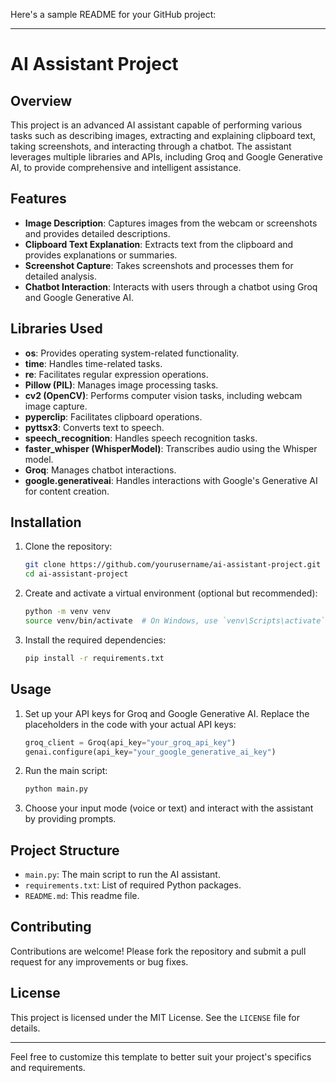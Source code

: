 Here's a sample README for your GitHub project:

---

# AI Assistant Project

## Overview

This project is an advanced AI assistant capable of performing various tasks such as describing images, extracting and explaining clipboard text, taking screenshots, and interacting through a chatbot. The assistant leverages multiple libraries and APIs, including Groq and Google Generative AI, to provide comprehensive and intelligent assistance.

## Features

- **Image Description**: Captures images from the webcam or screenshots and provides detailed descriptions.
- **Clipboard Text Explanation**: Extracts text from the clipboard and provides explanations or summaries.
- **Screenshot Capture**: Takes screenshots and processes them for detailed analysis.
- **Chatbot Interaction**: Interacts with users through a chatbot using Groq and Google Generative AI.

## Libraries Used

- **os**: Provides operating system-related functionality.
- **time**: Handles time-related tasks.
- **re**: Facilitates regular expression operations.
- **Pillow (PIL)**: Manages image processing tasks.
- **cv2 (OpenCV)**: Performs computer vision tasks, including webcam image capture.
- **pyperclip**: Facilitates clipboard operations.
- **pyttsx3**: Converts text to speech.
- **speech_recognition**: Handles speech recognition tasks.
- **faster_whisper (WhisperModel)**: Transcribes audio using the Whisper model.
- **Groq**: Manages chatbot interactions.
- **google.generativeai**: Handles interactions with Google's Generative AI for content creation.

## Installation

1. Clone the repository:
    ```bash
    git clone https://github.com/yourusername/ai-assistant-project.git
    cd ai-assistant-project
    ```

2. Create and activate a virtual environment (optional but recommended):
    ```bash
    python -m venv venv
    source venv/bin/activate  # On Windows, use `venv\Scripts\activate`
    ```

3. Install the required dependencies:
    ```bash
    pip install -r requirements.txt
    ```

## Usage

1. Set up your API keys for Groq and Google Generative AI. Replace the placeholders in the code with your actual API keys:
    ```python
    groq_client = Groq(api_key="your_groq_api_key")
    genai.configure(api_key="your_google_generative_ai_key")
    ```

2. Run the main script:
    ```bash
    python main.py
    ```

3. Choose your input mode (voice or text) and interact with the assistant by providing prompts.

## Project Structure

- `main.py`: The main script to run the AI assistant.
- `requirements.txt`: List of required Python packages.
- `README.md`: This readme file.

## Contributing

Contributions are welcome! Please fork the repository and submit a pull request for any improvements or bug fixes.

## License

This project is licensed under the MIT License. See the `LICENSE` file for details.

---

Feel free to customize this template to better suit your project's specifics and requirements.
